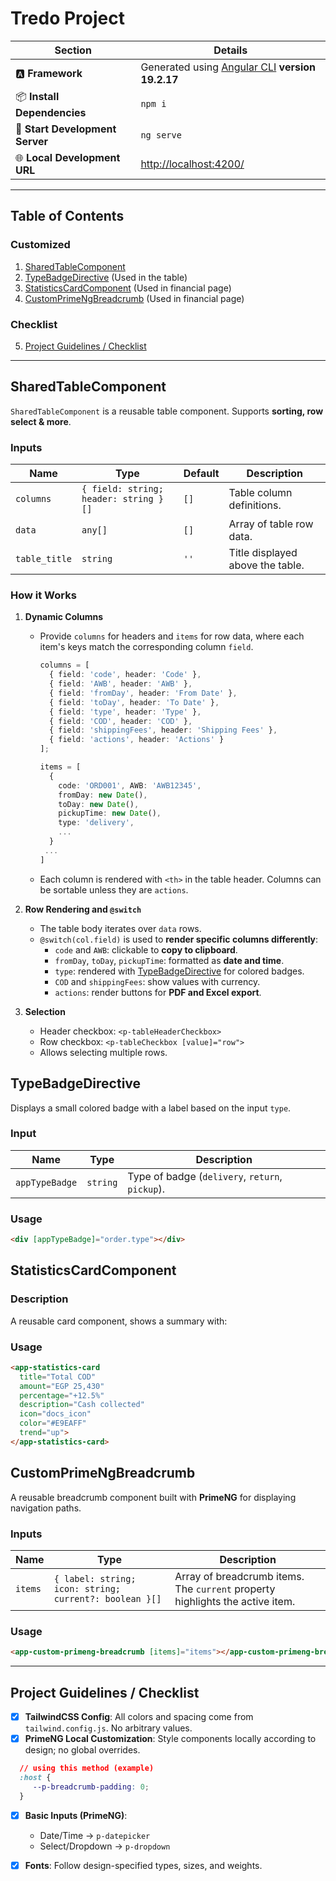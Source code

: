 # Tredo Project

| **Section**                     | **Details**                                                                               |
| ------------------------------- | ----------------------------------------------------------------------------------------- |
| 🅰️ **Framework**               | Generated using [Angular CLI](https://github.com/angular/angular-cli) **version 19.2.17** |
| 📦 **Install Dependencies**     | `npm i`                                                                                   |
| 🚀 **Start Development Server** | `ng serve`                                                                                 |
| 🌐 **Local Development URL**    | [http://localhost:4200/](http://localhost:4200/)                                          |

---

## Table of Contents

### Customized
1. [SharedTableComponent](#sharedtablecomponent)
2. [TypeBadgeDirective](#typebadgedirective) (Used in the table)
3. [StatisticsCardComponent](#statisticscardcomponent) (Used in financial page)
4. [CustomPrimeNgBreadcrumb](#customprimengbreadcrumb) (Used in financial page)
### Checklist
5. [Project Guidelines / Checklist](#project-guidelines--checklist)

---

## SharedTableComponent
`SharedTableComponent` is a reusable table component. Supports **sorting, row select & more**.

### Inputs
| Name | Type | Default | Description |
|------|------|---------|-------------|
| `columns` | `{ field: string; header: string }[]` | `[]` | Table column definitions. |
| `data` | `any[]` | `[]` | Array of table row data. |
| `table_title` | `string` | `''` | Title displayed above the table. |

### How it Works

1. **Dynamic Columns**  
   - Provide `columns` for headers and `items` for row data, where each item's keys match the corresponding column `field`.
   
     ```ts
     columns = [
       { field: 'code', header: 'Code' },
       { field: 'AWB', header: 'AWB' },
       { field: 'fromDay', header: 'From Date' },
       { field: 'toDay', header: 'To Date' },
       { field: 'type', header: 'Type' },
       { field: 'COD', header: 'COD' },
       { field: 'shippingFees', header: 'Shipping Fees' },
       { field: 'actions', header: 'Actions' }
     ];

     items = [
       { 
         code: 'ORD001', AWB: 'AWB12345',
         fromDay: new Date(), 
         toDay: new Date(), 
         pickupTime: new Date(),
         type: 'delivery', 
         ...
       }
      ...
     ]
     ```
   - Each column is rendered with `<th>` in the table header. Columns can be sortable unless they are `actions`.

2. **Row Rendering and `@switch`**  
   - The table body iterates over `data` rows.  
   - `@switch(col.field)` is used to **render specific columns differently**:
     - `code` and `AWB`: clickable to **copy to clipboard**.
     - `fromDay`, `toDay`, `pickupTime`: formatted as **date and time**.
     - `type`: rendered with [TypeBadgeDirective](#typebadgedirective) for colored badges.
     - `COD` and `shippingFees`: show values with currency.
     - `actions`: render buttons for **PDF and Excel export**.

3. **Selection**  
   - Header checkbox: `<p-tableHeaderCheckbox>`  
   - Row checkbox: `<p-tableCheckbox [value]="row">`  
   - Allows selecting multiple rows.





## TypeBadgeDirective
Displays a small colored badge with a label based on the input `type`.  

### Input
| Name | Type | Description |
|------|------|-------------|
| `appTypeBadge` | `string` | Type of badge (`delivery`, `return`, `pickup`). |

### Usage
```html
<div [appTypeBadge]="order.type"></div>
 ```
 
## StatisticsCardComponent

### Description
A reusable card component, shows a summary with:  

### Usage
```html
<app-statistics-card
  title="Total COD"
  amount="EGP 25,430"
  percentage="+12.5%"
  description="Cash collected"
  icon="docs_icon"
  color="#E9EAFF"
  trend="up">
</app-statistics-card>
```


## CustomPrimeNgBreadcrumb
A reusable breadcrumb component built with **PrimeNG** for displaying navigation paths.

### Inputs
| Name | Type | Description |
|------|------|-------------|
| `items` | `{ label: string; icon: string; current?: boolean }[]` | Array of breadcrumb items. The `current` property highlights the active item. |

### Usage
```html
<app-custom-primeng-breadcrumb [items]="items"></app-custom-primeng-breadcrumb>
```

---

## Project Guidelines / Checklist

- [x] **TailwindCSS Config**: All colors and spacing come from `tailwind.config.js`. No arbitrary values. 
- [x] **PrimeNG Local Customization**: Style components locally according to design; no global overrides.
```css
  // using this method (example)
  :host {
     --p-breadcrumb-padding: 0;
  }
```
- [x] **Basic Inputs (PrimeNG)**:  
  - Date/Time → `p-datepicker`  
  - Select/Dropdown → `p-dropdown` 
- [x] **Fonts**: Follow design-specified types, sizes, and weights.







